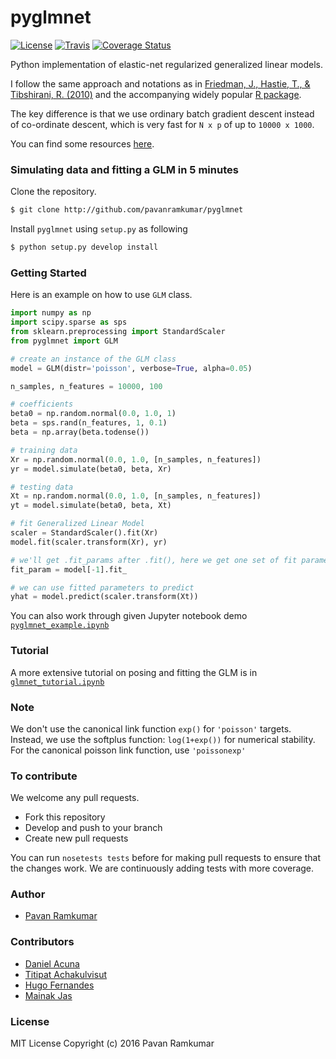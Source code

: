 # pyglmnet

[![License](https://img.shields.io/badge/license-MIT-blue.svg?style=flat)](https://github.com/pavanramkumar/pyglmnet/blob/master/LICENSE) [![Travis](https://api.travis-ci.org/pavanramkumar/pyglmnet.png?branch=master "Travis")](https://travis-ci.org/pavanramkumar/pyglmnet)
[![Coverage Status](https://coveralls.io/repos/github/pavanramkumar/pyglmnet/badge.svg?branch=master)](https://coveralls.io/github/pavanramkumar/pyglmnet?branch=master)

Python implementation of elastic-net regularized generalized linear models.

I follow the same approach and notations as in
[Friedman, J., Hastie, T., & Tibshirani, R. (2010)](https://core.ac.uk/download/files/153/6287975.pdf)
and the accompanying widely popular [R package](https://web.stanford.edu/~hastie/glmnet/glmnet_alpha.html).

The key difference is that we use ordinary batch gradient descent instead of
co-ordinate descent, which is very fast for `N x p` of up to `10000 x 1000`.

You can find some resources [here](doc/resources.md).


### Simulating data and fitting a GLM in 5 minutes

Clone the repository.

```bash
$ git clone http://github.com/pavanramkumar/pyglmnet
```

Install `pyglmnet` using `setup.py` as following

```bash
$ python setup.py develop install
```


### Getting Started

Here is an example on how to use `GLM` class.

```python
import numpy as np
import scipy.sparse as sps
from sklearn.preprocessing import StandardScaler
from pyglmnet import GLM

# create an instance of the GLM class
model = GLM(distr='poisson', verbose=True, alpha=0.05)

n_samples, n_features = 10000, 100

# coefficients
beta0 = np.random.normal(0.0, 1.0, 1)
beta = sps.rand(n_features, 1, 0.1)
beta = np.array(beta.todense())

# training data
Xr = np.random.normal(0.0, 1.0, [n_samples, n_features])
yr = model.simulate(beta0, beta, Xr)

# testing data
Xt = np.random.normal(0.0, 1.0, [n_samples, n_features])
yt = model.simulate(beta0, beta, Xt)

# fit Generalized Linear Model
scaler = StandardScaler().fit(Xr)
model.fit(scaler.transform(Xr), yr)

# we'll get .fit_params after .fit(), here we get one set of fit parameters
fit_param = model[-1].fit_

# we can use fitted parameters to predict
yhat = model.predict(scaler.transform(Xt))
```

You can also work through given Jupyter notebook demo
[`pyglmnet_example.ipynb`](http://nbviewer.jupyter.org/github/pavanramkumar/pyglmnet/blob/master/notebooks/pyglmnet_example.ipynb)


### Tutorial

A more extensive tutorial on posing and fitting the GLM is in
[`glmnet_tutorial.ipynb`](http://nbviewer.jupyter.org/github/pavanramkumar/pyglmnet/blob/master/notebooks/glmnet_tutorial.ipynb)

### Note

We don't use the canonical link function ```exp()``` for ```'poisson'``` targets.
Instead, we use the softplus function: ```log(1+exp())``` for numerical stability.
For the canonical poisson link function, use ```'poissonexp'```

### To contribute

We welcome any pull requests.
- Fork this repository
- Develop and push to your branch
- Create new pull requests

You can run `nosetests tests` before for making pull requests
to ensure that the changes work. We are continuously adding tests with more coverage.

### Author

* [Pavan Ramkumar](http:/github.com/pavanramkumar)

### Contributors

* [Daniel Acuna](http:/github.com/daniel-acuna)
* [Titipat Achakulvisut](http:/github.com/titipata)
* [Hugo Fernandes](http:/github.com/hugoguh)
* [Mainak Jas](http:/github.com/jasmainak)

### License

MIT License Copyright (c) 2016 Pavan Ramkumar
